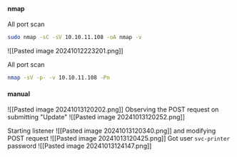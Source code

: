#### nmap

All port scan
```bash
sudo nmap -sC -sV 10.10.11.108 -oA nmap -v
```
![[Pasted image 20241012223201.png]]

All port scan
```bash
nmap -sV -p- -v 10.10.11.108 -Pn
```

#### manual

![[Pasted image 20241013120202.png]]
Observing the POST request on submitting "Update"
![[Pasted image 20241013120252.png]]

Starting listener
![[Pasted image 20241013120340.png]]
and modifying POST request
![[Pasted image 20241013120425.png]]
Got user `svc-printer` password 
![[Pasted image 20241013124147.png]]
